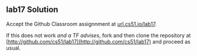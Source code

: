 
## lab17 Solution




Accept the Github Classroom assignnment at 
[url.cs51.io/lab17](http://url.cs51.io/lab17). 

If this does not work _and a TF advises_, fork and then clone the repository at 
[http://github.com/cs51/lab17](http://github.com/cs51/lab17) 
and proceed as usual.

